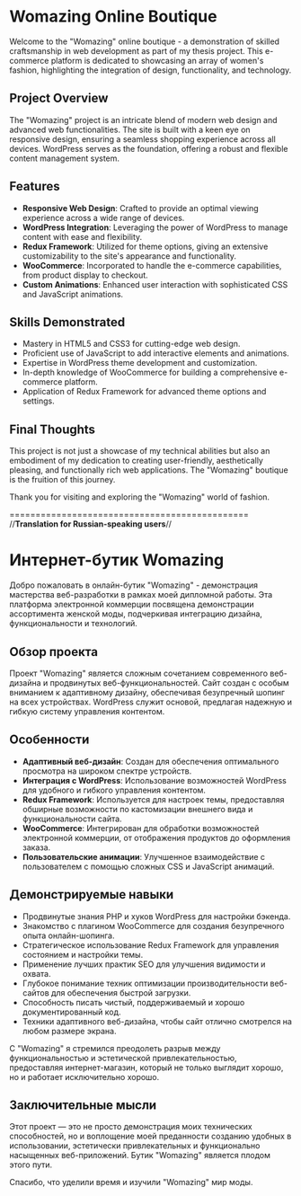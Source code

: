 # Womazing Online Boutique

Welcome to the "Womazing" online boutique - a demonstration of skilled craftsmanship in web development as part of my thesis project. This e-commerce platform is dedicated to showcasing an array of women's fashion, highlighting the integration of design, functionality, and technology.

## Project Overview

The "Womazing" project is an intricate blend of modern web design and advanced web functionalities. The site is built with a keen eye on responsive design, ensuring a seamless shopping experience across all devices. WordPress serves as the foundation, offering a robust and flexible content management system.

## Features

- **Responsive Web Design**: Crafted to provide an optimal viewing experience across a wide range of devices.
- **WordPress Integration**: Leveraging the power of WordPress to manage content with ease and flexibility.
- **Redux Framework**: Utilized for theme options, giving an extensive customizability to the site's appearance and functionality.
- **WooCommerce**: Incorporated to handle the e-commerce capabilities, from product display to checkout.
- **Custom Animations**: Enhanced user interaction with sophisticated CSS and JavaScript animations.

## Skills Demonstrated

- Mastery in HTML5 and CSS3 for cutting-edge web design.
- Proficient use of JavaScript to add interactive elements and animations.
- Expertise in WordPress theme development and customization.
- In-depth knowledge of WooCommerce for building a comprehensive e-commerce platform.
- Application of Redux Framework for advanced theme options and settings.

## Final Thoughts

This project is not just a showcase of my technical abilities but also an embodiment of my dedication to creating user-friendly, aesthetically pleasing, and functionally rich web applications. The "Womazing" boutique is the fruition of this journey.

Thank you for visiting and exploring the "Womazing" world of fashion.


==============================================
//**Translation for Russian-speaking users**//



# Интернет-бутик Womazing

Добро пожаловать в онлайн-бутик "Womazing" - демонстрация мастерства веб-разработки в рамках моей дипломной работы. Эта платформа электронной коммерции посвящена демонстрации ассортимента женской моды, подчеркивая интеграцию дизайна, функциональности и технологий.

## Обзор проекта

Проект "Womazing" является сложным сочетанием современного веб-дизайна и продвинутых веб-функциональностей. Сайт создан с особым вниманием к адаптивному дизайну, обеспечивая безупречный шопинг на всех устройствах. WordPress служит основой, предлагая надежную и гибкую систему управления контентом.

## Особенности

- **Адаптивный веб-дизайн**: Создан для обеспечения оптимального просмотра на широком спектре устройств.
- **Интеграция с WordPress**: Использование возможностей WordPress для удобного и гибкого управления контентом.
- **Redux Framework**: Используется для настроек темы, предоставляя обширные возможности по кастомизации внешнего вида и функциональности сайта.
- **WooCommerce**: Интегрирован для обработки возможностей электронной коммерции, от отображения продуктов до оформления заказа.
- **Пользовательские анимации**: Улучшенное взаимодействие с пользователем с помощью сложных CSS и JavaScript анимаций.

## Демонстрируемые навыки

- Продвинутые знания PHP и хуков WordPress для настройки бэкенда.
- Знакомство с плагином WooCommerce для создания безупречного опыта онлайн-шопинга.
- Стратегическое использование Redux Framework для управления состоянием и настройки темы.
- Применение лучших практик SEO для улучшения видимости и охвата.
- Глубокое понимание техник оптимизации производительности веб-сайтов для обеспечения быстрой загрузки.
- Способность писать чистый, поддерживаемый и хорошо документированный код.
- Техники адаптивного веб-дизайна, чтобы сайт отлично смотрелся на любом размере экрана.

С "Womazing" я стремился преодолеть разрыв между функциональностью и эстетической привлекательностью, предоставляя интернет-магазин, который не только выглядит хорошо, но и работает исключительно хорошо.

## Заключительные мысли

Этот проект — это не просто демонстрация моих технических способностей, но и воплощение моей преданности созданию удобных в использовании, эстетически привлекательных и функционально насыщенных веб-приложений. Бутик "Womazing" является плодом этого пути.

Спасибо, что уделили время и изучили "Womazing" мир моды.


